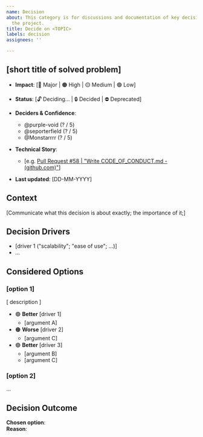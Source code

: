 ```yaml
---
name: Decision
about: This category is for discussions and documentation of key decisions made within
  the project.
title: Decide on <TOPIC>
labels: decision
assignees: ''

---
```


## [short title of solved problem]

- **Impact**: [🔴 Major | 🟠 High | 🟡 Medium | 🟢 Low]
- **Status**: [🔓 Deciding... | 🔒 Decided | ⛔ Deprecated]
- **Deciders & Confidence**:

  - @purple-void (? / 5️)
  - @seporterfield (? / 5️)
  - @Monstarrrr (? / 5️)

- **Technical Story**: <!-- optional related URLs -->

  - [e.g. [Pull Request #58 | "Write CODE_OF_CONDUCT.md - (github.com)"](https://github.com/Monstarrrr/rebutify/pull/58)]

- **Last updated**: [DD-MM-YYYY]

## Context <!--optional -->

[Communicate what this decision is about exactly; the importance of it;]

## Decision Drivers

- [driver 1 ("scalability"; "ease of use"; ...)]
- ...

## Considered Options <!-- optional -->

### [option 1]

[ description ] <!-- optional -->

- :green_circle: **Better** [driver 1]
  - [argument A]
- :orange_circle: **Worse** [driver 2]
  - [argument C]
- :green_circle: **Better** [driver 3]
  - [argument B]
  - [argument C]

### [option 2]

...

## Decision Outcome

**Chosen option**:  
**Reason**:
